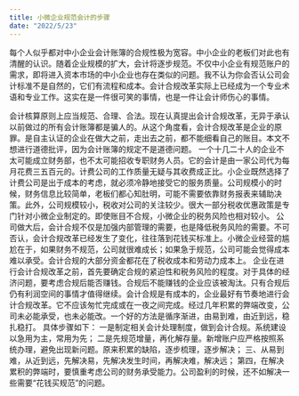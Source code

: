```yaml
---
title: 小微企业规范会计的步骤
date: "2022/5/23"
---
```

每个人似乎都对中小企业会计账簿的合规性极为宽容。中小企业的老板们对此也有清醒的认识。随着企业规模的扩大，会计将逐步规范。不仅中小企业有规范账户的需求，即将进入资本市场的中小企业也存在类似的问题。我不认为你会否认公司会计标准不是自然的，它们有流程和成本。会计合规改革实际上已经成为一个专业术语和专业工作。这实在是一件很可笑的事情，也是一件让会计师伤心的事情。
<!-- more -->
会计核算原则上应当规范、合理、合法。现在认真提出会计合规改革，无异于承认以前做过的所有会计账簿都是骗人的。从这个角度看，会计合规改革是企业的原罪。是自主认证的企业在做大之前，走出去之前，都不能细看自己的账目。本文不想进行道德批评，因为会计账簿的规定不是道德问题。
一个十几二十人的企业不太可能成立财务部，也不太可能招收专职财务人员。它的会计是由一家公司代为每月花费三五百元的。计费公司的工作质量无疑与其收费成正比。小企业既然选择了计费公司是出于成本的考虑，就必须冷静地接受它的服务质量。公司规模小的时候，财务信息比较简单，老板们都心知肚明，可能不需要依靠财务报表来辅助决策。此外，公司规模较小，税收对公司的关注较少。很大一部分税收优惠政策是专门针对小微企业制定的。即使账目不合规，小微企业的税务风险也相对较小。
公司做大后，会计合规不仅是加强内部管理的需要，也是降低税务风险的需要。不可否认，会计合规改革已经发生了变化，往往落到花钱买标准上。小微企业经营的尴尬在于，如果财务不规范，公司就很难成长；如果急于规范，公司可能会觉得成本难以承受。会计合规的大部分资金都花在了税收成本和劳动力成本上。
企业在进行会计合规改革之前，首先要确定合规的紧迫性和税务风险的程度。对于具体的经济问题，要考虑合规后能否赚钱。合规后不能赚钱的企业应该被淘汰。只有合规后仍有利润空间的事情才值得继续。会计合规是有成本的，企业最好有节奏地进行会计合规改革。它不应该匆忙完成或在一夜之间完成。经过几年积累的弊端改变，公司未必能承受，也未必能改。一个好的方法是循序渐进，由易到难，由近到远，稳扎稳打。
具体步骤如下：
一是制定相关会计处理制度，做到会计合规。系统建设以急用为主，常用为先；
二是先规范增量，再化解存量。新增账户应严格按照系统办理，避免出现新问题。原来积累的缺陷，逐步梳理，逐步解决；
三、从易到难，从近到远，先解决易，先解决发生时间，再解决难，解决远；
第四，在解决累积的弊端时，要慎重考虑公司的财务承受能力。公司盈利的时候，还不如解决一些需要“花钱买规范”的问题。